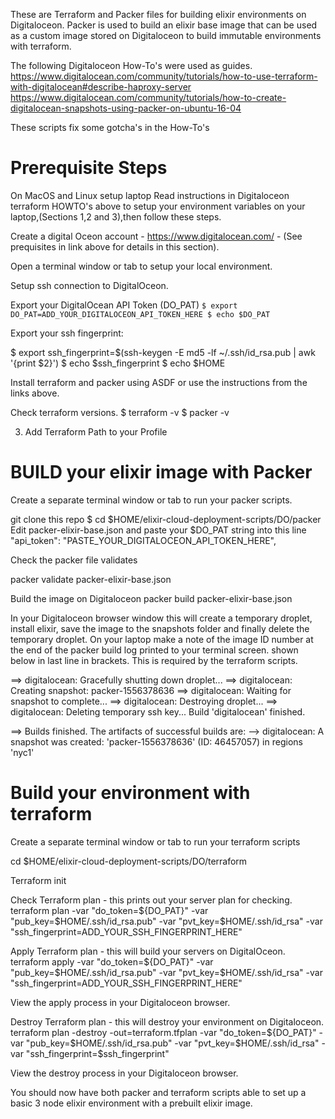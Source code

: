 These are Terraform and Packer files for building elixir environments on Digitaloceon.
Packer is used to build an elixir base image that can be used as a custom image stored on Digitaloceon to build immutable environments with terraform.

The following Digitaloceon How-To's were used as guides.
https://www.digitalocean.com/community/tutorials/how-to-use-terraform-with-digitalocean#describe-haproxy-server
https://www.digitalocean.com/community/tutorials/how-to-create-digitalocean-snapshots-using-packer-on-ubuntu-16-04

These scripts fix some gotcha's in the How-To's

# Prerequisite Steps
On MacOS and Linux setup laptop
Read instructions in Digitaloceon terraform HOWTO's above to setup your environment variables on your laptop,(Sections 1,2 and 3),then follow these steps.

Create a digital Oceon account - https://www.digitalocean.com/ - (See prequisites in link above for details in this section).

Open a terminal window or tab to setup your local environment.

Setup ssh connection to DigitalOceon.

Export your DigitalOcean API Token (DO_PAT)
    ```
    $ export DO_PAT=ADD_YOUR_DIGITALOCEON_API_TOKEN_HERE
    $ echo $DO_PAT
    ```

Export your ssh fingerprint:

$ export ssh_fingerprint=$(ssh-keygen -E md5 -lf ~/.ssh/id_rsa.pub | awk '{print $2}')
$ echo $ssh_fingerprint 
$ echo $HOME


Install terraform and packer using ASDF or use the instructions from the links above.

Check terraform versions.
$ terraform -v
$ packer -v

3. Add Terraform Path to your Profile





# BUILD your elixir image with Packer

Create a separate terminal window or tab to run your packer scripts.

git clone this repo
$ cd $HOME/elixir-cloud-deployment-scripts/DO/packer
Edit packer-elixir-base.json and paste your $DO_PAT string into this line "api_token": "PASTE_YOUR_DIGITALOCEON_API_TOKEN_HERE",

Check the packer file validates

packer validate packer-elixir-base.json

Build the image on Digitaloceon
packer build packer-elixir-base.json

In your Digitaloceon browser window this will create a temporary droplet, install elixir, save the image to the snapshots folder and finally delete the temporary droplet.
On your laptop make a note of the image ID number at the end of the packer build log printed to your terminal screen. shown below in last line in brackets.
This is required by the terraform scripts.

==> digitalocean: Gracefully shutting down droplet...
==> digitalocean: Creating snapshot: packer-1556378636
==> digitalocean: Waiting for snapshot to complete...
==> digitalocean: Destroying droplet...
==> digitalocean: Deleting temporary ssh key...
Build 'digitalocean' finished.

==> Builds finished. The artifacts of successful builds are:
--> digitalocean: A snapshot was created: 'packer-1556378636' (ID: 46457057) in regions 'nyc1'

# Build your environment with terraform

Create a separate terminal window or tab to run your terraform scripts

cd $HOME/elixir-cloud-deployment-scripts/DO/terraform

Terraform init

Check Terraform plan - this prints out your server plan for checking.
terraform plan -var "do_token=${DO_PAT}" -var "pub_key=$HOME/.ssh/id_rsa.pub" -var "pvt_key=$HOME/.ssh/id_rsa" -var "ssh_fingerprint=ADD_YOUR_SSH_FINGERPRINT_HERE"

Apply Terraform plan - this will build your servers on DigitalOceon.
terraform apply -var "do_token=${DO_PAT}" -var "pub_key=$HOME/.ssh/id_rsa.pub" -var "pvt_key=$HOME/.ssh/id_rsa" -var "ssh_fingerprint=ADD_YOUR_SSH_FINGERPRINT_HERE"

View the apply process in your Digitaloceon browser.

Destroy Terraform plan - this will destroy your environment on Digitaloceon.
terraform plan -destroy -out=terraform.tfplan   -var "do_token=${DO_PAT}"   -var "pub_key=$HOME/.ssh/id_rsa.pub"   -var "pvt_key=$HOME/.ssh/id_rsa"   -var "ssh_fingerprint=$ssh_fingerprint"

View the destroy process in your Digitaloceon browser.

You should now have both packer and terraform scripts able to set up a basic 3 node elixir environment with a prebuilt elixir image.